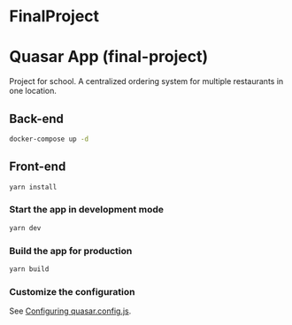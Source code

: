 # FinalProject

# Quasar App (final-project)

Project for school. A centralized ordering system for multiple restaurants in one location.

## Back-end
```bash
docker-compose up -d
```

## Front-end
```bash
yarn install
```

### Start the app in development mode
```bash
yarn dev
```

### Build the app for production
```bash
yarn build
```

### Customize the configuration
See [Configuring quasar.config.js](https://v2.quasar.dev/quasar-cli-vite/quasar-config-js).
